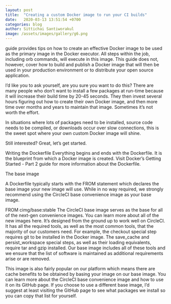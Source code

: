 ```yaml
---
layout: post
title:  "Creating a custom Docker image to run your CI builds"
date:   2020-03-13 13:51:54 +0700
categories: blog
author: Sittichai Santiworakul
image: /assets/images/gallery/g6.png
---
```

guide provides tips on how to create an effective Docker image to be used as the primary image in the Docker executor. <!--more-->All steps within the job, including orb commands, will execute in this image. This guide does not, however, cover how to build and publish a Docker image that will then be used in your production environment or to distribute your open source application.

I’d like you to ask yourself, are you sure you want to do this? There are many people who don’t want to install a few packages at run-time because it will increase their build time by 20-45 seconds. They then invest several hours figuring out how to create their own Docker image, and then more time over months and years to maintain that image. Sometimes it’s not worth the effort.

In situations where lots of packages need to be installed, source code needs to be compiled, or downloads occur over slow connections, this is the sweet spot where your own custom Docker image will shine.

Still interested? Great, let’s get started.

Writing the Dockerfile
Everything begins and ends with the Dockerfile. It is the blueprint from which a Docker image is created. Visit Docker’s Getting Started - Part 2 guide for more information about the Dockerfile.

The base image

A Dockerfile typically starts with the FROM statement which declares the base image your new image will use. While in no way required, we strongly recommend using the CircleCI base convenience image as your base image.

FROM cimg/base:stable
The CircleCI base image serves as the base for all of the next-gen convenience images. You can learn more about all of the new images here. It’s designed from the ground up to work well on CircleCI. It has all the required tools, as well as the most common tools, that the majority of our customers need. For example, the checkout special step requires git to be installed in the Docker image. The save_cache and persist_workspace special steps, as well as their loading equivalents, require tar and gzip installed. Our base image includes all of these tools and we ensure that the list of software is maintained as additional requirements arise or are removed.

This image is also fairly popular on our platform which means there are cache benefits to be obtained by basing your image on our base image. You can learn more about the CircleCI base convenience image and how to use it on its GitHub page. If you choose to use a different base image, I’d suggest at least visiting the GitHub page to see what packages we install so you can copy that list for yourself.